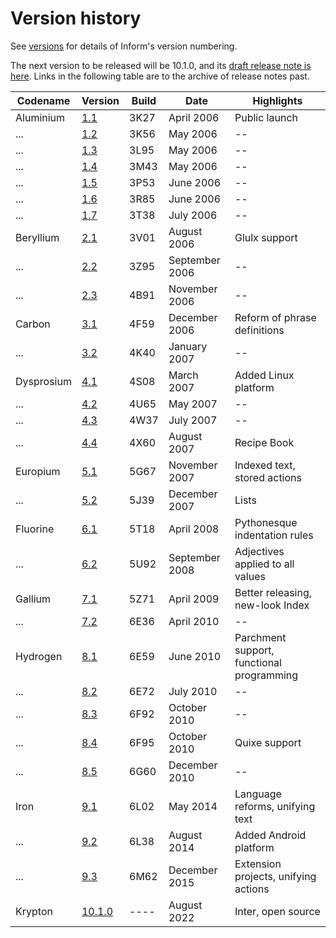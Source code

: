 # Version history

See [versions](versions.md) for details of Inform's version numbering.

The next version to be released will be 10.1.0, and its [draft release note is here](release/10-1-0.md).
Links in the following table are to the archive of release notes past.

Codename   | Version                     | Build | Date           | Highlights
---------- | --------------------------- | ----- | -------------- | ----------
Aluminium  | [1.1](release/1-1.md)       | 3K27  | April 2006     | Public launch
...        | [1.2](release/1-2.md)       | 3K56  | May 2006       | --
...        | [1.3](release/1-3.md)       | 3L95  | May 2006       | --
...        | [1.4](release/1-4.md)       | 3M43  | May 2006       | --
...        | [1.5](release/1-5.md)       | 3P53  | June 2006      | --
...        | [1.6](release/1-6.md)       | 3R85  | June 2006      | --
...        | [1.7](release/1-7.md)       | 3T38  | July 2006      | --
Beryllium  | [2.1](release/2-1.md)       | 3V01  | August 2006    | Glulx support
...        | [2.2](release/2-2.md)       | 3Z95  | September 2006 | --
...        | [2.3](release/2-3.md)       | 4B91  | November 2006  | --
Carbon     | [3.1](release/3-1.md)       | 4F59  | December 2006  | Reform of phrase definitions
...        | [3.2](release/3-2.md)       | 4K40  | January 2007   | --
Dysprosium | [4.1](release/4-1.md)       | 4S08  | March 2007     | Added Linux platform
...        | [4.2](release/4-2.md)       | 4U65  | May 2007       | --
...        | [4.3](release/4-3.md)       | 4W37  | July 2007      | --
...        | [4.4](release/4-4.md)       | 4X60  | August 2007    | Recipe Book
Europium   | [5.1](release/5-1.md)       | 5G67  | November 2007  | Indexed text, stored actions
...        | [5.2](release/5-2.md)       | 5J39  | December 2007  | Lists
Fluorine   | [6.1](release/6-1.md)       | 5T18  | April 2008     | Pythonesque indentation rules
...        | [6.2](release/6-2.md)       | 5U92  | September 2008 | Adjectives applied to all values
Gallium    | [7.1](release/7-1.md)       | 5Z71  | April 2009     | Better releasing, new-look Index
...        | [7.2](release/7-2.md)       | 6E36  | April 2010     | --
Hydrogen   | [8.1](release/8-1.md)       | 6E59  | June 2010      | Parchment support, functional programming
...        | [8.2](release/8-2.md)       | 6E72  | July 2010      | --
...        | [8.3](release/8-3.md)       | 6F92  | October 2010   | --
...        | [8.4](release/8-4.md)       | 6F95  | October 2010   | Quixe support
...        | [8.5](release/8-5.md)       | 6G60  | December 2010  | --
Iron       | [9.1](release/9-1.md)       | 6L02  | May 2014       | Language reforms, unifying text
...        | [9.2](release/9-2.md)       | 6L38  | August 2014    | Added Android platform
...        | [9.3](release/9-3.md)       | 6M62  | December 2015  | Extension projects, unifying actions
Krypton    | [10.1.0](release/10-1.0.md) | ----  | August 2022    | Inter, open source
